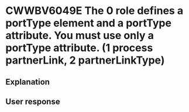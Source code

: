 # CWWBV6049E The 0 role defines a portType element and a portType attribute. You must use only a portType attribute. (1 process partnerLink, 2 partnerLinkType)

## Explanation

## User response